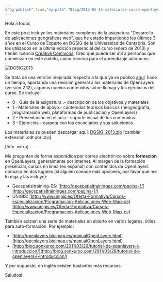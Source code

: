 ```yaml
---
{"dg-publish":true,"dg-path":"Blog/2013-06-15-materiales-curso-openlayers-e-ikimap-dgsig-2013/Materiales curso OpenLayers e Ikimap - DGSIG 2013.md","permalink":"/blog/2013-06-15-materiales-curso-openlayers-e-ikimap-dgsig-2013/materiales-curso-open-layers-e-ikimap-dgsig-2013/","title":"Materiales curso OpenLayers e Ikimap - DGSIG 2013","tags":["curso","ikimap","openlayers"]}
---
```



Hola a todos,

En este post incluyo los materiales completos de la asignatura "Desarrollo de aplicaciones geográficas web", que he estado impartiendo los últimos 3 años en el Curso de Experto en DGSIG de la Universidad de Cantabria. Son los utilizados en la última edición presencial del curso (enero de 2013) y tienen licencia [Creative Commons](http://creativecommons.org/licenses/by-sa/3.0/ "Creative Commons"). Creo que puede ser útil a personas que comienzan en este ámbito, como recurso para el aprendizaje autónomo.

![DGSIG2013](/img/user/Me/Blog/2013-06-15-materiales-curso-openlayers-e-ikimap-dgsig-2013/images/dgsig2013.png)

Se trata de una versión mejorada respecto a la que ya se publicó [aquí](http://victorvelarde.wordpress.com/2011/01/31/material-de-introduccion-a-openlayers/ "Material de introducción a OpenLayers")  hace un tiempo, aportando una revisión general a los materiales de OpenLayers (versión 2.12), algunos nuevos contenidos sobre Ikimap y los ejercicios del curso. Se incluye:

- 0 - Guía de la asignatura .- descripción de los objetivos y materiales
- 1 - Materiales de apoyo.- contenidos teóricos básicos (neogeografía, programación web, plataformas de publicación y OpenLayers)
- 2 - Presentación en el aula.- soporte visual de los contenidos.
- 3 - Ejercicios.- carpeta con los enunciados y sus soluciones.

Los materiales se pueden descargar aquí: [DGSIG\_2013.zip](http://victorvelarde.wordpress.com/wp-content/uploads/2013/06/dgsig_2013-zip.odt) \[cambiar extensión .odt por .zip\]

<!--more-->

\[Info. extra\]

Me preguntan de forma esporádica por correo electrónico sobre **formación** en OpenLayers, generalmente por Internet. Al margen de la formación presencial, cursos en línea (en español) con contenidos de OpenLayers conozco en dos lugares (si alguien conoce más opciones, por favor que me lo diga y las incluyo):

- Geospatialtraining-ES: [http://geospatialtraininges.com/pagina-1/](http://geospatialtraininges.com/pagina-1/)
- UNIGIS: [http://www.unigis.es/Oferta-Formativa/Cursos-Especializacion/Programacion-Aplicaciones-Web-Map-ce](http://www.unigis.es/Oferta-Formativa/Cursos-Especializacion/Programacion-Aplicaciones-Web-Map-ce)

También existen una serie de materiales en abierto en varios lugares, útiles para auto-formación. Por ejemplo:

- [http://openlayers.bicimap.es/manualOpenLayers.html](http://openlayers.bicimap.es/manualOpenLayers.html)
- [http://blog.sonxurxo.com/2011/03/29/tutorial-de-openlayers-i-introduccion/](http://blog.sonxurxo.com/2011/03/29/tutorial-de-openlayers-i-introduccion/)

Y por supuesto, en inglés existen bastantes más recursos.

Saludos!
